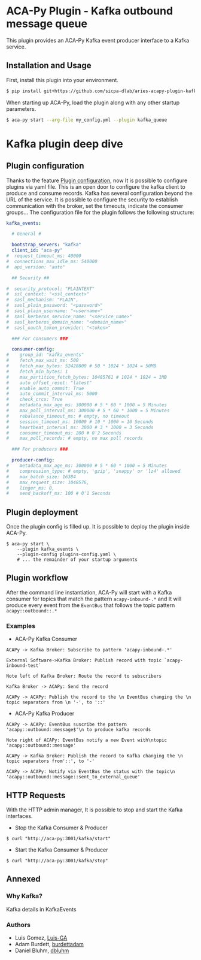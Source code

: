 ACA-Py Plugin - Kafka outbound message queue
=======================================

This plugin provides an ACA-Py Kafka event producer interface to a Kafka service.
## Installation and Usage

First, install this plugin into your environment.

```sh
$ pip install git+https://github.com/sicpa-dlab/aries-acapy-plugin-kafka-events.git
```

When starting up ACA-Py, load the plugin along with any other startup
parameters.

```sh
$ aca-py start --arg-file my_config.yml --plugin kafka_queue
```

# Kafka plugin deep dive

## Plugin configuration
Thanks to the feature [Plugin configuration](https://github.com/hyperledger/aries-cloudagent-python/pull/1226), now It is possible to configure plugins via yaml file. This is an open door to configure the kafka client to produce and consume records. Kafka has several configuration beyond the URL of the service. 
It is possible to configure the security to establish communication with the broker, set the timeouts, indicate the consumer groups...
The configuration file for the plugin follows the following structure:

```yaml
kafka_events:

  # General #

  bootstrap_servers: "kafka"
  client_id: "aca-py"
#  request_timeout_ms: 40000
#  connections_max_idle_ms: 540000
#  api_version: "auto"

  ## Security ##

#  security_protocol: "PLAINTEXT"
#  ssl_context: "<ssl_context>"
#  sasl_mechanism: "PLAIN",
#  sasl_plain_password: "<password>"
#  sasl_plain_username: "<username>"
#  sasl_kerberos_service_name: "<service_name>"
#  sasl_kerberos_domain_name: "<domain_name>"
#  sasl_oauth_token_provider: "<token>"

  ### For consumers ###

  consumer-config:
#    group_id: "kafka_events"
#    fetch_max_wait_ms: 500
#    fetch_max_bytes: 52428800 # 50 * 1024 * 1024 = 50MB
#    fetch_min_bytes: 1
#    max_partition_fetch_bytes: 10485761 # 1024 * 1024 = 1MB
#    auto_offset_reset: "latest"
#    enable_auto_commit: True
#    auto_commit_interval_ms: 5000
#    check_crcs: True
#    metadata_max_age_ms: 300000 # 5 * 60 * 1000 = 5 Minutes
#    max_poll_interval_ms: 300000 # 5 * 60 * 1000 = 5 Minutes
#    rebalance_timeout_ms: # empty, no timeout
#    session_timeout_ms: 10000 # 10 * 1000 = 10 Seconds
#    heartbeat_interval_ms: 3000 # 3 * 1000 = 3 Seconds
#    consumer_timeout_ms: 200 # 0'2 Seconds
#    max_poll_records: # empty, no max poll records

  ### For producers ###

  producer-config:
#    metadata_max_age_ms: 300000 # 5 * 60 * 1000 = 5 Minutes
#    compression_type: # empty, 'gzip', 'snappy' or 'lz4' allowed
#    max_batch_size: 16384
#    max_request_size: 1048576,
#    linger_ms: 0,
#    send_backoff_ms: 100 # 0'1 Seconds
```
## Plugin deployment
Once the plugin config is filled up. It is possible to deploy the plugin inside ACA-Py.
```shell
$ aca-py start \
    --plugin kafka_events \
    --plugin-config plugins-config.yaml \
    # ... the remainder of your startup arguments
```

## Plugin workflow
After the command line instantiation, ACA-Py will start with a Kafka consumer for topics that match the pattern `acapy-inbound-.*`  and It will produce every event from the `EventBus` that follows the topic pattern `acapy::outbound::.*`
### Examples
- ACA-Py Kafka Consumer
```sequence
ACAPy -> Kafka Broker: Subscribe to pattern 'acapy-inbound-.*'

External Software->Kafka Broker: Publish record with topic `acapy-inbound-test`

Note left of Kafka Broker: Route the record to subscribers

Kafka Broker -> ACAPy: Send the record 

ACAPy -> ACAPy: Publish the record to the \n EventBus changing the \n topic separators from \n '-', to '::'

```

- ACA-Py Kafka Producer
```sequence
ACAPy -> ACAPy: EventBus suscribe the pattern 'acapy::outbound::message$'\n to produce kafka records

Note right of ACAPy: EventBus notify a new Event with\ntopic 'acapy::outbound::message'

ACAPy -> Kafka Broker: Publish the record to Kafka changing the \n topic separators from'::', to '-'

ACAPy -> ACAPy: Notify via EventBus the status with the topic\n 'acapy::outbound::message::sent_to_external_queue'
```

## HTTP Requests
With the HTTP admin manager, It is possible to stop and start the Kafka interfaces.

- Stop the Kafka Consumer & Producer
```shell
$ curl "http://aca-py:3001/kafka/start"
```

- Start the Kafka Consumer & Producer
```shell
$ curl "http://aca-py:3001/kafka/stop"
```

## Annexed
### Why Kafka?
Kafka details in KafkaEvents


### Authors
- Luis Gomez, [Luis-GA](https://github.com/Luis-GA)
- Adam Burdett, [burdettadam](https://github.com/burdettadam)
- Daniel Bluhm, [dbluhm](https://github.com/dbluhm)
